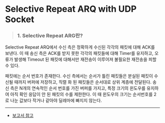 # Selective Repeat ARQ with UDP Socket
  
  
> ### **1. Selective Repeat ARG란?**
 
 Selective Repeat ARQ에서 수신 측은 정확하게 수신된 각각의 패킷에 대해 ACK를 보낸다. 이 때 송신 측은 ACK를 받지 못한 각각의 패킷들에 대해 Timer를 유지하고, 오류가 발생해 Timeout 된 패킷에 대해서만 재전송이 이루어져 불필요한 재전송을 피할 수 있다.

 패킷에는 순서 번호가 존재한다. 수신 측에서는 순서가 틀린 패킷들은 분실된 패킷이 수신될 때까지 버퍼에 저장하고, 직렬 화 된 패킷들은 순서대로 상위 계층에 전달된다. 송신 측은 N개의 연속적인 순서 번호를 가진 버퍼를 가지고, 특정 크기의 윈도우를 유지하여 아직 확인 응답이 안 된 패킷의 수를 제한한다. 이 때 윈도우의 크기는 순서번호를 2로 나눈 값보다 작거나 같아야 딜레마에 빠지지 않는다.
 
 * * *
   
- [보고서 참고](https://github.com/khsexk/Selective-Repeat/blob/main/Documents/%EC%BB%B4%EB%84%A4_%EB%B3%B4%EA%B3%A0%EC%84%9C.hwp)
